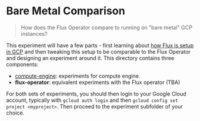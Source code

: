 # Bare Metal Comparison

> How does the Flux Operator compare to running on "bare metal" GCP instances?

This experiment will have a few parts - first learning about [how Flux is setup in GCP](https://github.com/GoogleCloudPlatform/scientific-computing-examples/tree/main/fluxfw-gcp) and then tweaking this setup to be comparable to the Flux Operator and designing an experiment around it.
This directory contains three components:

 - [compute-engine](compute-engine): experiments for compute engine.
 - **flux-operator**: equivalent experiments with the Flux operator (TBA)

For both sets of experiments, you should then login to your Google Cloud account, typically with `gcloud auth login`
and then `gcloud config set project <myproject>`. Then proceed to the experiment subfolder
of your choice.
